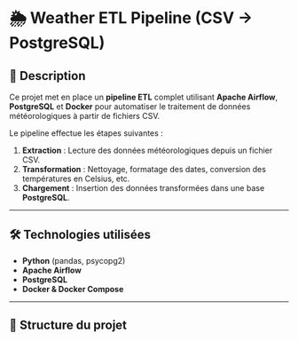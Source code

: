 # 🌦️ Weather ETL Pipeline (CSV → PostgreSQL)

## 📌 Description
Ce projet met en place un **pipeline ETL** complet utilisant **Apache Airflow**, **PostgreSQL** et **Docker** pour automatiser le traitement de données météorologiques à partir de fichiers CSV.

Le pipeline effectue les étapes suivantes :
1. **Extraction** : Lecture des données météorologiques depuis un fichier CSV.
2. **Transformation** : Nettoyage, formatage des dates, conversion des températures en Celsius, etc.
3. **Chargement** : Insertion des données transformées dans une base **PostgreSQL**.

---

## 🛠️ Technologies utilisées
- **Python** (pandas, psycopg2)
- **Apache Airflow**
- **PostgreSQL**
- **Docker & Docker Compose**

---

## 📂 Structure du projet
